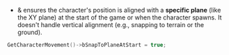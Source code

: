 - & ensures the character's position is aligned with a **specific plane** (like the XY plane) at the start of the game or when the character spawns. It doesn't handle vertical alignment (e.g., snapping to terrain or the ground).

```cpp
GetCharacterMovement()->bSnapToPlaneAtStart = true;
```